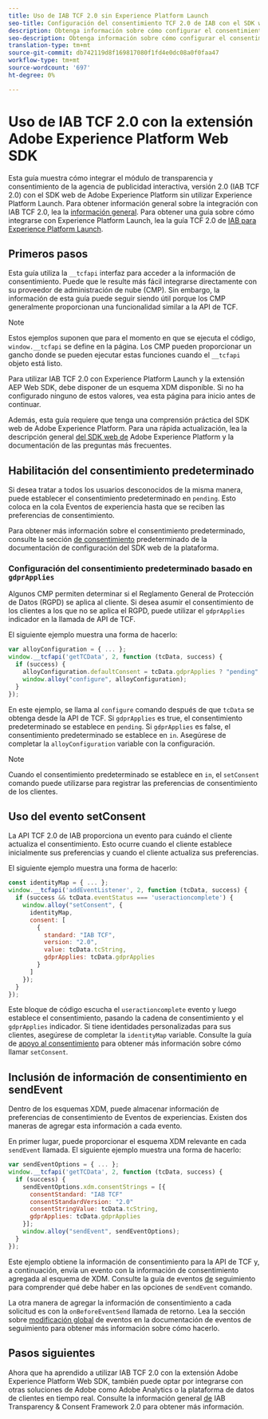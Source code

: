 ```yaml
---
title: Uso de IAB TCF 2.0 sin Experience Platform Launch
seo-title: Configuración del consentimiento TCF 2.0 de IAB con el SDK web de Adobe Experience Platform
description: Obtenga información sobre cómo configurar el consentimiento TCF 2.0 de IAB con el SDK web de Adobe Experience Platform
seo-description: Obtenga información sobre cómo configurar el consentimiento TCF 2.0 de IAB con el SDK web de Adobe Experience Platform
translation-type: tm+mt
source-git-commit: db742119d8f169817080f1fd4e0dc08a0f0faa47
workflow-type: tm+mt
source-wordcount: '697'
ht-degree: 0%

---
```



# Uso de IAB TCF 2.0 con la extensión Adobe Experience Platform Web SDK

Esta guía muestra cómo integrar el módulo de transparencia y consentimiento de la agencia de publicidad interactiva, versión 2.0 (IAB TCF 2.0) con el SDK web de Adobe Experience Platform sin utilizar Experience Platform Launch. Para obtener información general sobre la integración con IAB TCF 2.0, lea la [información general](./overview.md). Para obtener una guía sobre cómo integrarse con Experience Platform Launch, lea la guía TCF 2.0 de [IAB para Experience Platform Launch](./with-launch.md).

## Primeros pasos

Esta guía utiliza la `__tcfapi` interfaz para acceder a la información de consentimiento. Puede que le resulte más fácil integrarse directamente con su proveedor de administración de nube (CMP). Sin embargo, la información de esta guía puede seguir siendo útil porque los CMP generalmente proporcionan una funcionalidad similar a la API de TCF.

>[!NOTE]
>
>Estos ejemplos suponen que para el momento en que se ejecuta el código, `window.__tcfapi` se define en la página. Los CMP pueden proporcionar un gancho donde se pueden ejecutar estas funciones cuando el `__tcfapi` objeto está listo.

Para utilizar IAB TCF 2.0 con Experience Platform Launch y la extensión AEP Web SDK, debe disponer de un esquema XDM disponible. Si no ha configurado ninguno de estos valores, vea esta página para inicio antes de continuar.

Además, esta guía requiere que tenga una comprensión práctica del SDK web de Adobe Experience Platform. Para una rápida actualización, lea la descripción general [del SDK web de](../../home.md) Adobe Experience Platform y la documentación de las preguntas [](../../web-sdk-faq.md) más frecuentes.

## Habilitación del consentimiento predeterminado

Si desea tratar a todos los usuarios desconocidos de la misma manera, puede establecer el consentimiento predeterminado en `pending`. Esto coloca en la cola Eventos de experiencia hasta que se reciben las preferencias de consentimiento.

Para obtener más información sobre el consentimiento predeterminado, consulte la sección [de consentimiento](../../fundamentals/configuring-the-sdk.md#default-consent) predeterminado de la documentación de configuración del SDK web de la plataforma.

### Configuración del consentimiento predeterminado basado en `gdprApplies`

Algunos CMP permiten determinar si el Reglamento General de Protección de Datos (RGPD) se aplica al cliente. Si desea asumir el consentimiento de los clientes a los que no se aplica el RGPD, puede utilizar el `gdprApplies` indicador en la llamada de API de TCF.

El siguiente ejemplo muestra una forma de hacerlo:

```javascript
var alloyConfiguration = { ... };
window.__tcfapi('getTCData', 2, function (tcData, success) {
  if (success) {
    alloyConfiguration.defaultConsent = tcData.gdprApplies ? "pending" : "in";
    window.alloy("configure", alloyConfiguration);
  }
});
```

En este ejemplo, se llama al `configure` comando después de que `tcData` se obtenga desde la API de TCF. Si `gdprApplies` es true, el consentimiento predeterminado se establece en `pending`. Si `gdprApplies` es false, el consentimiento predeterminado se establece en `in`. Asegúrese de completar la `alloyConfiguration` variable con la configuración.

>[!NOTE]
>
>Cuando el consentimiento predeterminado se establece en `in`, el `setConsent` comando puede utilizarse para registrar las preferencias de consentimiento de los clientes.

## Uso del evento setConsent

La API TCF 2.0 de IAB proporciona un evento para cuándo el cliente actualiza el consentimiento. Esto ocurre cuando el cliente establece inicialmente sus preferencias y cuando el cliente actualiza sus preferencias.

El siguiente ejemplo muestra una forma de hacerlo:

```javascript
const identityMap = { ... };
window.__tcfapi('addEventListener', 2, function (tcData, success) {
  if (success && tcData.eventStatus === 'useractioncomplete') {
    window.alloy("setConsent", {
      identityMap,
      consent: [
        {
          standard: "IAB TCF",
          version: "2.0",
          value: tcData.tcString,
          gdprApplies: tcData.gdprApplies
        }
      ]
    });
  }
});
```

Este bloque de código escucha el `useractioncomplete` evento y luego establece el consentimiento, pasando la cadena de consentimiento y el `gdprApplies` indicador. Si tiene identidades personalizadas para sus clientes, asegúrese de completar la `identityMap` variable. Consulte la guía de [apoyo al consentimiento](../../consent/supporting-consent.md) para obtener más información sobre cómo llamar `setConsent`.

## Inclusión de información de consentimiento en sendEvent

Dentro de los esquemas XDM, puede almacenar información de preferencias de consentimiento de Eventos de experiencias. Existen dos maneras de agregar esta información a cada evento.

En primer lugar, puede proporcionar el esquema XDM relevante en cada `sendEvent` llamada. El siguiente ejemplo muestra una forma de hacerlo:

```javascript
var sendEventOptions = { ... };
window.__tcfapi('getTCData', 2, function (tcData, success) {
  if (success) {
    sendEventOptions.xdm.consentStrings = [{
      consentStandard: "IAB TCF"
      consentStandardVersion: "2.0"
      consentStringValue: tcData.tcString,
      gdprApplies: tcData.gdprApplies
    }];
    window.alloy("sendEvent", sendEventOptions);
  }
});
```

Este ejemplo obtiene la información de consentimiento para la API de TCF y, a continuación, envía un evento con la información de consentimiento agregada al esquema de XDM. Consulte la guía de eventos [de](../../fundamentals/tracking-events.md) seguimiento para comprender qué debe haber en las opciones de `sendEvent` comando.

La otra manera de agregar la información de consentimiento a cada solicitud es con la `onBeforeEventSend` llamada de retorno. Lea la sección sobre [modificación global](../../fundamentals/tracking-events.md#modifying-events-globally) de eventos en la documentación de eventos de seguimiento para obtener más información sobre cómo hacerlo.

## Pasos siguientes

Ahora que ha aprendido a utilizar IAB TCF 2.0 con la extensión Adobe Experience Platform Web SDK, también puede optar por integrarse con otras soluciones de Adobe como Adobe Analytics o la plataforma de datos de clientes en tiempo real. Consulte la información general [de](./overview.md) IAB Transparency &amp; Consent Framework 2.0 para obtener más información.
